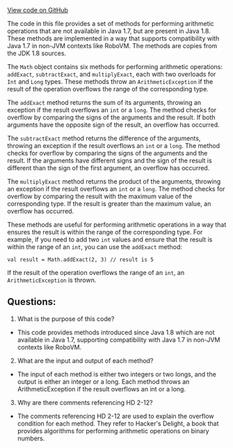 [View code on GitHub](sigmastate-interpreterhttps://github.com/ScorexFoundation/sigmastate-interpreter/common/shared/src/main/scala/java7/compat/Math.scala)

The code in this file provides a set of methods for performing arithmetic operations that are not available in Java 1.7, but are present in Java 1.8. These methods are implemented in a way that supports compatibility with Java 1.7 in non-JVM contexts like RoboVM. The methods are copies from the JDK 1.8 sources.

The `Math` object contains six methods for performing arithmetic operations: `addExact`, `subtractExact`, and `multiplyExact`, each with two overloads for `Int` and `Long` types. These methods throw an `ArithmeticException` if the result of the operation overflows the range of the corresponding type.

The `addExact` method returns the sum of its arguments, throwing an exception if the result overflows an `int` or a `long`. The method checks for overflow by comparing the signs of the arguments and the result. If both arguments have the opposite sign of the result, an overflow has occurred.

The `subtractExact` method returns the difference of the arguments, throwing an exception if the result overflows an `int` or a `long`. The method checks for overflow by comparing the signs of the arguments and the result. If the arguments have different signs and the sign of the result is different than the sign of the first argument, an overflow has occurred.

The `multiplyExact` method returns the product of the arguments, throwing an exception if the result overflows an `int` or a `long`. The method checks for overflow by comparing the result with the maximum value of the corresponding type. If the result is greater than the maximum value, an overflow has occurred.

These methods are useful for performing arithmetic operations in a way that ensures the result is within the range of the corresponding type. For example, if you need to add two `int` values and ensure that the result is within the range of an `int`, you can use the `addExact` method:

```
val result = Math.addExact(2, 3) // result is 5
```

If the result of the operation overflows the range of an `int`, an `ArithmeticException` is thrown.
## Questions: 
 1. What is the purpose of this code?
- This code provides methods introduced since Java 1.8 which are not available in Java 1.7, supporting compatibility with Java 1.7 in non-JVM contexts like RoboVM.

2. What are the input and output of each method?
- The input of each method is either two integers or two longs, and the output is either an integer or a long. Each method throws an ArithmeticException if the result overflows an int or a long.

3. Why are there comments referencing HD 2-12?
- The comments referencing HD 2-12 are used to explain the overflow condition for each method. They refer to Hacker's Delight, a book that provides algorithms for performing arithmetic operations on binary numbers.